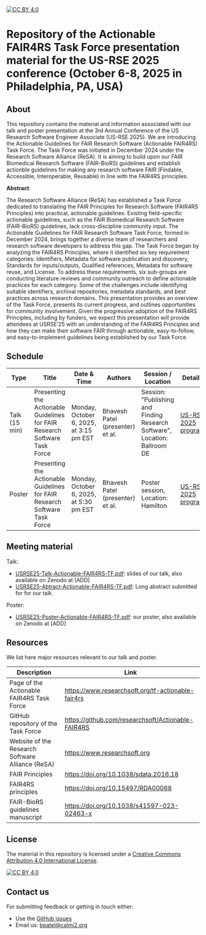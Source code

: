 [![CC BY 4.0][cc-by-shield]][cc-by]

[cc-by]: http://creativecommons.org/licenses/by/4.0/
[cc-by-shield]: https://img.shields.io/badge/License-CC%20BY%204.0-lightgrey.svg
[cc-by-image]: https://i.creativecommons.org/l/by/4.0/88x31.png

# Repository of the Actionable FAIR4RS Task Force presentation material for the US-RSE 2025 conference (October 6-8, 2025 in Philadelphia, PA, USA)

## About

This repository contains the material and information associated with our talk and poster presentation at the 3rd Annual Conference of the US Research Software Engineer Associate (US-RSE 2025). We are introducing the Actionable Guidelines for FAIR Research Software (Actionable FAIR4RS) Task Force. The Task Force was initiated in December 2024 under the Research Software Alliance (ReSA). It is aiming to build upon our FAIR Biomedical Research Software (FAIR-BioRS) guidelines and establish actionble guidelines for making any research software FAIR (Findable, Accessible, Interoperable, Reusable) in line with the FAIR4RS principles. 

**Abstract**: 

The Research Software Alliance (ReSA) has established a Task Force dedicated to translating the FAIR Principles for Research Software (FAIR4RS Principles) into practical, actionable guidelines. Existing field-specific actionable guidelines, such as the FAIR Biomedical Research Software (FAIR-BioRS) guidelines, lack cross-discipline community input. The Actionable Guidelines for FAIR Research Software Task Force, formed in December 2024, brings together a diverse team of researchers and research software developers to address this gap. The Task Force began by analyzing the FAIR4RS Principles, where it identified six key requirement categories: Identifiers, Metadata for software publication and discovery, Standards for inputs/outputs, Qualified references, Metadata for software reuse, and License. To address these requirements, six sub-groups are conducting literature reviews and community outreach to define actionable practices for each category. Some of the challenges include identifying suitable identifiers, archival repositories, metadata standards, and best practices across research domains. This presentation provides an overview of the Task Force, presents its current progress, and outlines opportunities for community involvement. Given the progressive adoption of the FAIR4RS Principles, including by funders, we expect this presentation will provide attendees at USRSE’25 with an understanding of the FAIR4RS Principles and how they can make their software FAIR through actionable, easy-to-follow, and easy-to-implement guidelines being established by our Task Force.
 


## Schedule

| Type            | Title            | Date & Time             | Authors                          | Session / Location                                              | Details |
| --------------- | -----------------|-----------------|--------------------------------- |------------------------------------------------------ |------------------- |
| Talk (15 min)   | Presenting the Actionable Guidelines for FAIR Research Software Task Force    |  Monday, October 6, 2025, at 3:15 pm EST | Bhavesh Patel (presenter) et al.| Session: "Publishing and Finding Research Software", Location: Ballroom DE | [US-RSE 2025 program](https://us-rse.org/usrse25/program/program_alt/) |
| Poster          | Presenting the Actionable Guidelines for FAIR Research Software Task Force   |Monday, October 6, 2025, at 5:30 pm EST | Bhavesh Patel (presenter) et al.| Poster session, Location: Hamilton | [US-RSE 2025 program](https://us-rse.org/usrse25/program/program_alt/) |


## Meeting material

Talk:
- [USRSE25-Talk-Actionable-FAIR4RS-TF.pdf](USRSE25-Talk-Actionable-FAIR4RS-TF.pdf): slides of our talk, also available on Zenodo at [ADD] 
- [USRSE25-Abtract-Actionable-FAIR4RS-TF.pdf](USRSE25-Abtract-Actionable-FAIR4RS-TF.pdf): Long abstract submitted for for our talk.

Poster:
- [USRSE25-Poster-Actionable-FAIR4RS-TF.pdf](USRSE25-Poster-Actionable-FAIR4RS-TF.pdf): our poster, also available on Zenodo at [ADD] 

## Resources

We list here major resources relevant to our talk and poster.

| Description                                         | Link                                                              |
| --------------------------------------------------  | ----------------------------------------------------------------- |
| Page of the Actionable FAIR4RS Task Force           | https://www.researchsoft.org/tf-actionable-fair4rs |
| GitHub repository of the Task Force                 | https://github.com/researchsoft/Actionable-FAIR4RS |
| Website of the Research Software Alliance (ReSA)    | https://www.researchsoft.org |
| FAIR Principles                                     | https://doi.org/10.1038/sdata.2016.18
| FAIR4RS principles                                  | https://doi.org/10.15497/RDA00068 |
| FAIR-BioRS guidelines manuscript                    | https://doi.org/10.1038/s41597-023-02463-x |

## License
The material in this repository is licensed under a
[Creative Commons Attribution 4.0 International License][cc-by].

[![CC BY 4.0][cc-by-image]][cc-by]

## Contact us
For submitting feedback or getting in touch either:
- Use the [GitHub issues](https://github.com/fairdataihub/actionableFAIR4RS-USRSE-2025/issues) 
- Email us: bpatel@calmi2.org


